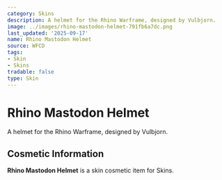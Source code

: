 ```yaml
---
category: Skins
description: A helmet for the Rhino Warframe, designed by Vulbjorn.
image: ../images/rhino-mastodon-helmet-791fb6a7dc.png
last_updated: '2025-09-17'
name: Rhino Mastodon Helmet
source: WFCD
tags:
- Skin
- Skins
tradable: false
type: Skin
---
```


# Rhino Mastodon Helmet

A helmet for the Rhino Warframe, designed by Vulbjorn.

## Cosmetic Information

**Rhino Mastodon Helmet** is a skin cosmetic item for Skins.

